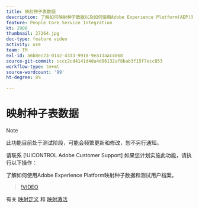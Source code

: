 ```yaml
---
title: 映射种子表数据
description: 了解如何映射种子数据以及如何使用Adobe Experience Platform(AEP)测试用户档案
feature: People Core Service Integration
kt: 2900
thumbnail: 27264.jpg
doc-type: feature video
activity: use
team: TM
exl-id: a6b8ec23-01a2-4333-9918-9ea13aac4068
source-git-commit: cccc2cd4141d4da4d06132af8bab3f15f7ecc853
workflow-type: tm+mt
source-wordcount: '99'
ht-degree: 8%

---
```


# 映射种子表数据

>[!NOTE]
>
>此功能目前处于测试阶段，可能会频繁更新和修改，恕不另行通知。
>
>请联系 [!UICONTROL Adobe Customer Support] 如果您计划实施此功能，请执行以下操作：

了解如何使用Adobe Experience Platform映射种子数据和测试用户档案。

>[!VIDEO](https://video.tv.adobe.com/v/27264?quality=12)

有关 [映射定义](https://experienceleague.adobe.com/docs/campaign-standard/using/integrating-with-adobe-cloud/adobe-experience-platform/data-connector/aep-mapping-definition.html) 和 [映射激活](https://experienceleague.adobe.com/docs/campaign-standard/using/integrating-with-adobe-cloud/adobe-experience-platform/data-connector/aep-mapping-activation.html)
